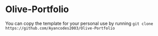 # Olive-Portfolio

You can copy the template for your personal use by running ```git clone https://github.com/Ayancodes2003/Olive-Portfolio```
